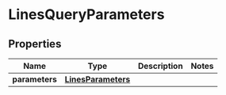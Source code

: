 

# LinesQueryParameters


## Properties

| Name | Type | Description | Notes |
|------------ | ------------- | ------------- | -------------|
|**parameters** | [**LinesParameters**](LinesParameters.md) |  |  |



